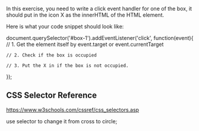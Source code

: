 In this exercise, you need to write a click event handler for one of the box, it should put in the icon X as the innerHTML of the HTML element.

Here is what your code snippet should look like:

document.querySelector('#box-1').addEventListener('click', function(event){
    // 1. Get the element itself by event.target or event.currentTarget

    // 2. Check if the box is occupied

    // 3. Put the X in if the box is not occupied.
});
## CSS Selector Reference ##
https://www.w3schools.com/cssref/css_selectors.asp

use selector to change it from cross to circle;



